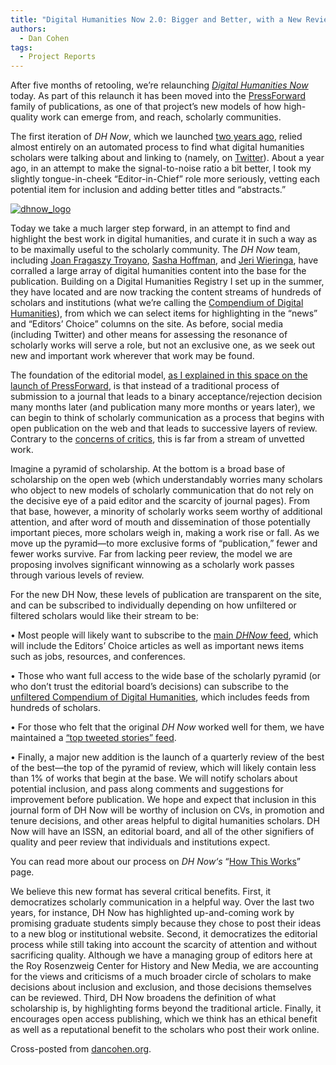 ```yaml
---
title: "Digital Humanities Now 2.0: Bigger and Better, with a New Review Process"
authors:
  - Dan Cohen
tags:
  - Project Reports
---
```


After five months of retooling, we’re relaunching *[Digital Humanities Now](http://digitalhumanitiesnow.org "Digital Humanities Now")* today. As part of this relaunch it has been moved into the [PressForward](http://pressforward.org/ "PressForward") family of publications, as one of that project’s new models of how high-quality work can emerge from, and reach, scholarly communities.

The first iteration of *DH Now*, which we launched [two years ago](http://www.dancohen.org/2009/11/18/introducing-digital-humanities-now/), relied almost entirely on an automated process to find what digital humanities scholars were talking about and linking to (namely, on [Twitter](http://twitter.com/)). About a year ago, in an attempt to make the signal-to-noise ratio a bit better, I took my slightly tongue-in-cheek “Editor-in-Chief” role more seriously, vetting each potential item for inclusion and adding better titles and “abstracts.”

[![](http://chnmdev.gmu.edu/fellows/regan/PressFwd/wp-content/uploads/2011/11/dhnow_logo-300x41.png "dhnow_logo")](http://digitalhumanitiesnow.org)

Today we take a much larger step forward, in an attempt to find and highlight the best work in digital humanities, and curate it in such a way as to be maximally useful to the scholarly community. The *DH Now* team, including [Joan Fragaszy Troyano](http://chnm.gmu.edu/staff/joan-troyano/), [Sasha Hoffman](http://twitter.com/SashaCA2), and [Jeri Wieringa](http://twitter.com/jeriwieringa), have corralled a large array of digital humanities content into the base for the publication. Building on a Digital Humanities Registry I set up in the summer, they have located and are now tracking the content streams of hundreds of scholars and institutions (what we’re calling the [Compendium of Digital Humanities](https://docs.google.com/spreadsheet/pub?hl=en_US&hl=en_US&key=0AucqXAIBhf_idGNlZzVjSGkxQU9XNU4yb0w1clMxeXc&single=true&gid=3&output=html)), from which we can select items for highlighting in the “news” and “Editors’ Choice” columns on the site. As before, social media (including Twitter) and other means for assessing the resonance of scholarly works will serve a role, but not an exclusive one, as we seek out new and important work wherever that work may be found.

The foundation of the editorial model, [as I explained in this space on the launch of PressForward](http://www.dancohen.org/2011/06/22/introducing-pressforward/), is that instead of a traditional process of submission to a journal that leads to a binary acceptance/rejection decision many months later (and publication many more months or years later), we can begin to think of scholarly communication as a process that begins with open publication on the web and that leads to successive layers of review. Contrary to the [concerns of critics](http://theaporetic.com/?p=2776), this is far from a stream of unvetted work.

Imagine a pyramid of scholarship. At the bottom is a broad base of scholarship on the open web (which understandably worries many scholars who object to new models of scholarly communication that do not rely on the decisive eye of a paid editor and the scarcity of journal pages). From that base, however, a minority of scholarly works seem worthy of additional attention, and after word of mouth and dissemination of those potentially important pieces, more scholars weigh in, making a work rise or fall. As we move up the pyramid—to more exclusive forms of “publication,” fewer and fewer works survive. Far from lacking peer review, the model we are proposing involves significant winnowing as a scholarly work passes through various levels of review.

For the new DH Now, these levels of publication are transparent on the site, and can be subscribed to individually depending on how unfiltered or filtered scholars would like their stream to be:

• Most people will likely want to subscribe to the [main *DHNow* feed](http://feeds.feedburner.com/DHNowEditorsChoiceAndNews), which will include the Editors’ Choice articles as well as important news items such as jobs, resources, and conferences.

• Those who want full access to the wide base of the scholarly pyramid (or who don’t trust the editorial board’s decisions) can subscribe to the [unfiltered Compendium of Digital Humanities](http://feeds.feedburner.com/DHNowUnfiltered), which includes feeds from hundreds of scholars.

• For those who felt that the original *DH Now* worked well for them, we have maintained a [“top tweeted stories” feed](http://tweetedtimes.com/dhnow).

• Finally, a major new addition is the launch of a quarterly review of the best of the best—the top of the pyramid of review, which will likely contain less than 1% of works that begin at the base. We will notify scholars about potential inclusion, and pass along comments and suggestions for improvement before publication. We hope and expect that inclusion in this journal form of DH Now will be worthy of inclusion on CVs, in promotion and tenure decisions, and other areas helpful to digital humanities scholars. DH Now will have an ISSN, an editorial board, and all of the other signifiers of quality and peer review that individuals and institutions expect.

You can read more about our process on *DH Now‘s* “[How This Works](http://digitalhumanitiesnow.org/how-this-works/)” page.

We believe this new format has several critical benefits. First, it democratizes scholarly communication in a helpful way. Over the last two years, for instance, DH Now has highlighted up-and-coming work by promising graduate students simply because they chose to post their ideas to a new blog or institutional website. Second, it democratizes the editorial process while still taking into account the scarcity of attention and without sacrificing quality. Although we have a managing group of editors here at the Roy Rosenzweig Center for History and New Media, we are accounting for the views and criticisms of a much broader circle of scholars to make decisions about inclusion and exclusion, and those decisions themselves can be reviewed. Third, DH Now broadens the definition of what scholarship is, by highlighting forms beyond the traditional article. Finally, it encourages open access publishing, which we think has an ethical benefit as well as a reputational benefit to the scholars who post their work online.

Cross-posted from [dancohen.org](http://www.dancohen.org/2011/11/02/digital-humanities-now-2-0-bigger-and-better-with-a-new-review-process/ "Dan Cohen").
